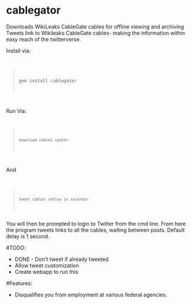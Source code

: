 # cablegator
Downloads WikiLeaks CableGate cables for offline viewing and archiving 
Tweets link to Wikileaks CableGate cables- making the information within easy reach of the twitterverse.

Install via:
<code>
> gem install cablegator
</code>

Run Via:
<code>
>     download_cables <path>
</code>

And
<code>
>     tweet_cables <delay in seconds>
</code>
You will then be prompted to login to Twitter from the cmd line.
From here the program tweets links to all the cables, waiting between posts.  Default delay is 1 second.

#TODO:
* DONE - Don't tweet if already tweeted
* Allow tweet customization
* Create webapp to run this

#Features:
* Disqualifies you from employment at various federal agencies.
